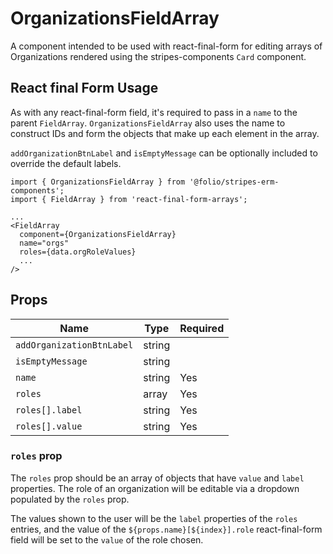 # OrganizationsFieldArray

A component intended to be used with react-final-form for editing arrays of Organizations rendered
using the stripes-components `Card` component.

## React final Form Usage

As with any react-final-form field, it's required to pass in a `name` to the parent `FieldArray`. `OrganizationsFieldArray` also uses the name to construct IDs and form the objects that make up each element in the array.

`addOrganizationBtnLabel` and `isEmptyMessage` can be optionally included to override the default labels.

```
import { OrganizationsFieldArray } from '@folio/stripes-erm-components';
import { FieldArray } from 'react-final-form-arrays';

...
<FieldArray
  component={OrganizationsFieldArray}
  name="orgs"
  roles={data.orgRoleValues}
  ...
/>
```

## Props

| Name | Type | Required |
--- | --- | --- |
| `addOrganizationBtnLabel` | string | |
| `isEmptyMessage` | string | |
| `name` | string | Yes |
| `roles` | array | Yes |
| `roles[].label` | string | Yes |
| `roles[].value` | string | Yes |

### `roles` prop

The `roles` prop should be an array of objects that have `value` and `label` properties. The role of an organization will be editable via a dropdown populated by the `roles` prop.

The values shown to the user will be the `label` properties of the `roles` entries, and the value of the `${props.name}[${index}].role` react-final-form field will be set to the `value` of the role chosen.
